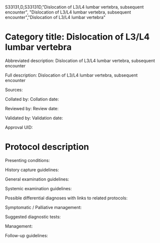 S33131,D,S33131D,"Dislocation of L3/L4 lumbar vertebra, subsequent encounter", "Dislocation of L3/L4 lumbar vertebra, subsequent encounter","Dislocation of L3/L4 lumbar vertebra"
# Category title: Dislocation of L3/L4 lumbar vertebra

Abbreviated description: Dislocation of L3/L4 lumbar vertebra, subsequent encounter

Full description: Dislocation of L3/L4 lumbar vertebra, subsequent encounter

Sources:

Collated by:
Collation date:

Reviewed by:
Review date:

Validated by:
Validation date:

Approval UID:

# Protocol description

Presenting conditions:

History capture guidelines:

General examination guidelines:

Systemic examination guidelines:

Possible differential diagnoses with links to related protocols:

Symptomatic / Palliative management:

Suggested diagnostic tests:

Management:

Follow-up guidelines:

